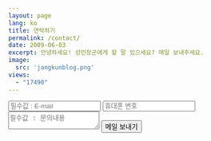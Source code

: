 ```yaml
---
layout: page
lang: ko
title: 연락하기
permalink: /contact/
date: 2009-06-03
excerpt: 안녕하세요! 성민장군에게 할 말 있으세요? 메일 보내주세요.
image:
  src: 'jangkunblog.png'
views:
  - "17490"
---
```


<form method="POST" action="https://formspree.io/jangkunblog@gmail.com" class="contact-form">
  <label><input type="email" name="email" placeholder="필수값 : E-mail" title="필수값 : E-mail" required></label>
  <label><input type="tel" name="tel" placeholder="휴대폰 번호" title="휴대폰 번호"></label>
  <textarea name="message" placeholder="필수값 : 문의내용" title="필수값 : 문의내용" required></textarea>
  <input type="submit" value="메일 보내기" class="submit">
</form>



